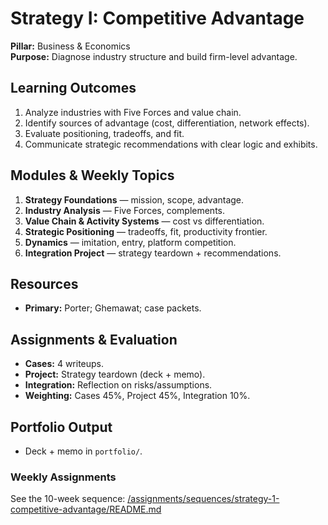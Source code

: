 # Strategy I: Competitive Advantage
**Pillar:** Business & Economics  
**Purpose:** Diagnose industry structure and build firm-level advantage.

## Learning Outcomes
1. Analyze industries with Five Forces and value chain.
2. Identify sources of advantage (cost, differentiation, network effects).
3. Evaluate positioning, tradeoffs, and fit.
4. Communicate strategic recommendations with clear logic and exhibits.

## Modules & Weekly Topics
1. **Strategy Foundations** — mission, scope, advantage.
2. **Industry Analysis** — Five Forces, complements.
3. **Value Chain & Activity Systems** — cost vs differentiation.
4. **Strategic Positioning** — tradeoffs, fit, productivity frontier.
5. **Dynamics** — imitation, entry, platform competition.
6. **Integration Project** — strategy teardown + recommendations.

## Resources
- **Primary:** Porter; Ghemawat; case packets.

## Assignments & Evaluation
- **Cases:** 4 writeups.
- **Project:** Strategy teardown (deck + memo).
- **Integration:** Reflection on risks/assumptions.
- **Weighting:** Cases 45%, Project 45%, Integration 10%.

## Portfolio Output
- Deck + memo in `portfolio/`.

### Weekly Assignments
See the 10-week sequence: [/assignments/sequences/strategy-1-competitive-advantage/README.md](/assignments/sequences/strategy-1-competitive-advantage/README.md)
